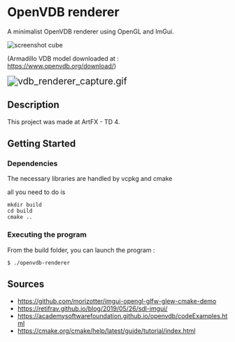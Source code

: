 # OpenVDB renderer

A minimalist OpenVDB renderer using OpenGL and ImGui.

![screenshot cube](img/vdb_renderer_armadillo.png)

(Armadillo VDB model downloaded at : https://www.openvdb.org/download/)

<img src="img/vdb_renderer_capture.gif" alt="vdb_renderer_capture.gif" style="zoom:150%;" />

## Description

This project was made at ArtFX - TD 4.

## Getting Started

### Dependencies

The necessary libraries are handled by vcpkg and cmake

all you need to do is

```shell
mkdir build
cd build
cmake ..
```

### Executing the program

From the build folder, you can launch the program : 

```shell
$ ./openvdb-renderer
```

## Sources
- https://github.com/morizotter/imgui-opengl-glfw-glew-cmake-demo
- https://retifrav.github.io/blog/2019/05/26/sdl-imgui/
- https://academysoftwarefoundation.github.io/openvdb/codeExamples.html
- https://cmake.org/cmake/help/latest/guide/tutorial/index.html
